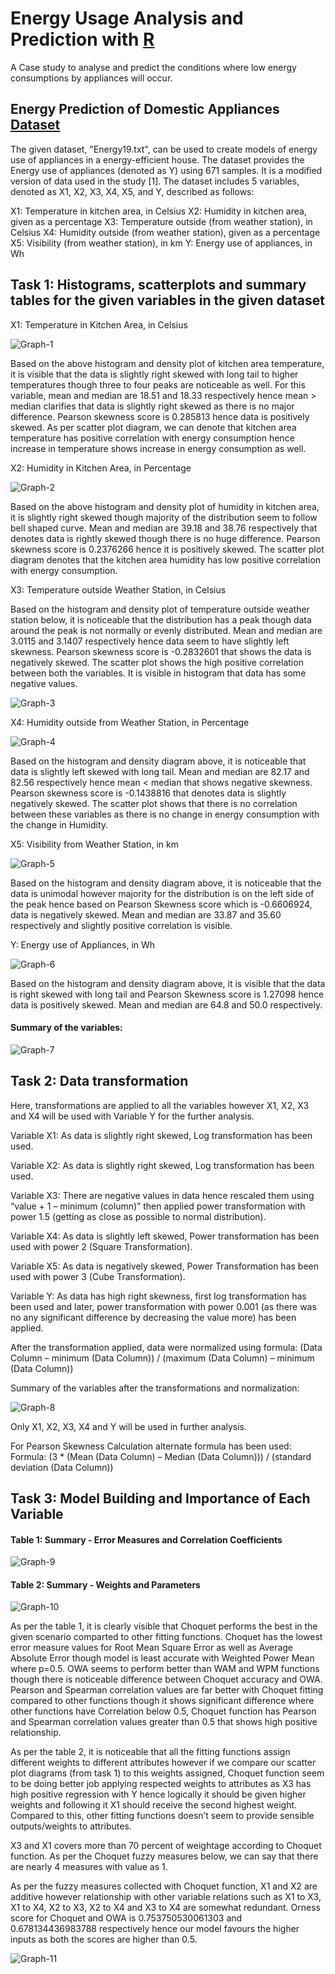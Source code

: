 # Energy Usage Analysis and Prediction with [R](/Program/Program.R)
A Case study to analyse and predict the conditions where low energy consumptions by appliances will occur.

## Energy Prediction of Domestic Appliances [Dataset](/Data/) 
The given dataset, "Energy19.txt", can be used to create models of energy use of appliances in a energy-efficient house. The dataset provides the Energy use of appliances (denoted as Y) using 671 samples. It is a modified version of data used in the study [1]. The dataset includes 5 variables, denoted as X1, X2, X3, X4, X5, and Y, described as follows:

X1: Temperature in kitchen area, in Celsius
X2: Humidity in kitchen area, given as a percentage
X3: Temperature outside (from weather station), in Celsius
X4: Humidity outside (from weather station), given as a percentage
X5: Visibility (from weather station), in km
Y: Energy use of appliances, in Wh

## Task 1: Histograms, scatterplots and summary tables for the given variables in the given dataset

X1: Temperature in Kitchen Area, in Celsius

![Graph-1](/Images/T1X1.png)

Based on the above histogram and density plot of kitchen area temperature, it is visible that the data is slightly right skewed with long tail to higher temperatures though three to four peaks are noticeable as well. For this variable, mean and median are 18.51 and 18.33 respectively hence mean > median clarifies that data is slightly right skewed as there is no major difference. Pearson skewness score is 0.285813 hence data is positively skewed. As per scatter plot diagram, we can denote that kitchen area temperature has positive correlation with energy consumption hence increase in temperature shows increase in energy consumption as well.

X2: Humidity in Kitchen Area, in Percentage

![Graph-2](/Images/T1X2.png)

Based on the above histogram and density plot of humidity in kitchen area, it is slightly right skewed though majority of the distribution seem to follow bell shaped curve. Mean and median are 39.18 and 38.76 respectively that denotes data is rightly skewed though there is no huge difference. Pearson skewness score is 0.2376266 hence it is positively skewed. The scatter plot diagram denotes that the kitchen area humidity has low positive correlation with energy consumption.

X3: Temperature outside Weather Station, in Celsius

Based on the histogram and density plot of temperature outside weather station below, it is noticeable that the distribution has a peak though data around the peak is not normally or evenly distributed. Mean and median are 3.0115 and 3.1407 respectively hence data seem to have slightly left skewness. Pearson skewness score is -0.2832601 that shows the data is negatively skewed. The scatter plot shows the high positive correlation between both the variables. It is visible in histogram that data has some negative values.

![Graph-3](/Images/T1X3.png)

X4: Humidity outside from Weather Station, in Percentage

![Graph-4](/Images/T1X4.png)

Based on the histogram and density diagram above, it is noticeable that data is slightly left skewed with long tail. Mean and median are 82.17 and 82.56 respectively hence mean < median that shows negative skewness. Pearson skewness score is -0.1438816 that denotes data is slightly negatively skewed. The scatter plot shows that there is no correlation between these variables as there is no change in energy consumption with the change in Humidity.

X5: Visibility from Weather Station, in km

![Graph-5](/Images/T1X5.png)

Based on the histogram and density diagram above, it is noticeable that the data is unimodal however majority for the distribution is on the left side of the peak hence based on Pearson Skewness score which is -0.6606924, data is negatively skewed. Mean and median are 33.87 and 35.60 respectively and slightly positive correlation is visible.

Y: Energy use of Appliances, in Wh

![Graph-6](/Images/T1Y.png)

Based on the histogram and density diagram above, it is visible that the data is right skewed with long tail and Pearson Skewness score is 1.27098 hence data is positively skewed. Mean and median are 64.8 and 50.0 respectively.

#### Summary of the variables:

![Graph-7](/Images/T1Summ.png)


## Task 2: Data transformation

Here, transformations are applied to all the variables however X1, X2, X3 and X4 will be used with Variable Y for the further analysis.

Variable X1: As data is slightly right skewed, Log transformation has been used.

Variable X2: As data is slightly right skewed, Log transformation has been used.

Variable X3: There are negative values in data hence rescaled them using “value + 1 – minimum (column)” then applied power transformation with power 1.5 (getting as close as possible to normal distribution).

Variable X4: As data is slightly left skewed, Power transformation has been used with power 2 (Square Transformation).

Variable X5: As data is negatively skewed, Power Transformation has been used with power 3 (Cube Transformation).

Variable Y: As data has high right skewness, first log transformation has been used and later, power transformation with power 0.001 (as there was no any significant difference by decreasing the value more) has been applied.

After the transformation applied, data were normalized using formula: (Data Column – minimum (Data Column)) / (maximum (Data Column) – minimum (Data Column))

Summary of the variables after the transformations and normalization:

![Graph-8](/Images/T2Summ.png)

Only X1, X2, X3, X4 and Y will be used in further analysis.

For Pearson Skewness Calculation alternate formula has been used: Formula: (3 * (Mean (Data Column) – Median (Data Column))) / (standard deviation (Data Column))


## Task 3: Model Building and Importance of Each Variable

#### Table 1: Summary - Error Measures and Correlation Coefficients
![Graph-9](/Images/T3T1.png)

#### Table 2: Summary - Weights and Parameters
![Graph-10](/Images/T3T2.png)

As per the table 1, it is clearly visible that Choquet performs the best in the given scenario comparted to other fitting functions. Choquet has the lowest error measure values for Root Mean Square Error as well as Average Absolute Error though model is least accurate with Weighted Power Mean where p=0.5. OWA seems to perform better than WAM and WPM functions though there is noticeable difference between Choquet accuracy and OWA. Pearson and Spearman correlation values are far better with Choquet fitting compared to other functions though it shows significant difference where other functions have Correlation below 0.5, Choquet function has Pearson and Spearman correlation values greater than 0.5 that shows high positive relationship.

As per the table 2, it is noticeable that all the fitting functions assign different weights to different attributes however if we compare our scatter plot diagrams (from task 1) to this weights assigned, Choquet function seem to be doing better job applying respected weights to attributes as X3 has high positive regression with Y hence logically it should be given higher weights and following it X1 should receive the second highest weight. Compared to this, other fitting functions doesn’t seem to provide sensible outputs/weights to attributes.

X3 and X1 covers more than 70 percent of weightage according to Choquet function. As per the Choquet fuzzy measures below, we can say that there are nearly 4 measures with value as 1.

As per the fuzzy measures collected with Choquet function,
X1 and X2 are additive however relationship with other variable relations such as X1 to X3, X1 to X4, X2 to X3, X2 to X4 and X3 to X4 are somewhat redundant.
Orness score for Choquet and OWA is 0.753750530061303 and 0.678134436983788 respectively hence our model favours the higher inputs as both the scores are higher than 0.5.

![Graph-11](/Images/T3CFM.png)


